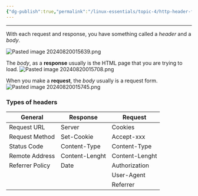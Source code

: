 ```yaml
---
{"dg-publish":true,"permalink":"/linux-essentials/topic-4/http-header-fields/","noteIcon":""}
---
```


---
With each request and response, you have something called a _header_ and a _body_.

![Pasted image 20240820015639.png](/img/user/Linux%20Essentials/Topic%204/Topic4%20reference%20images/Pasted%20image%2020240820015639.png)

The _body_, as a **response** usually is the HTML page that you are trying to load. 
![Pasted image 20240820015708.png](/img/user/Linux%20Essentials/Topic%204/Topic4%20reference%20images/Pasted%20image%2020240820015708.png)

When you make a **request**, the _body_ usually is a request form.
![Pasted image 20240820015745.png](/img/user/Linux%20Essentials/Topic%204/Topic4%20reference%20images/Pasted%20image%2020240820015745.png)

### Types of headers

| General         | Response       | Request        |
| --------------- | -------------- | -------------- |
| Request URL     | Server         | Cookies        |
| Request Method  | Set-Cookie     | Accept-xxx     |
| Status Code     | Content-Type   | Content-Type   |
| Remote Address  | Content-Lenght | Content-Lenght |
| Referrer Policy | Date           | Authorization  |
|                 |                | User-Agent     |
|                 |                | Referrer       |


